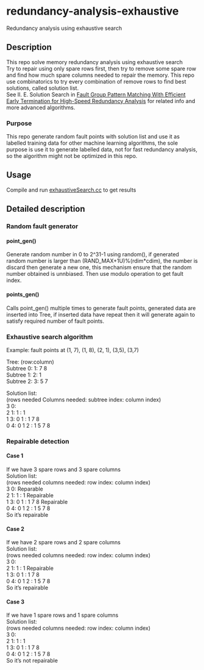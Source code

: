 # redundancy-analysis-exhaustive
Redundancy analysis using exhaustive search
## Description
This repo solve memory redundancy analysis using exhaustive search  
Try to repair using only spare rows first, then try to remove some spare row and find how much spare columns needed to repair the memory. This repo use combinatorics to try every combination of remove rows to find best solutions, called solution list.  
See II. E. Solution Search in [Fault Group Pattern Matching With Efficient Early Termination for High-Speed Redundancy Analysis](https://ieeexplore.ieee.org/abstract/document/8060577/) for related info and more advanced algorithms.  
### Purpose
This repo generate random fault points with solution list and use it as labelled training data for other machine learning algorithms, the sole purpose is use it to generate labelled data, not for fast redundancy analysis, so the algorithm might not be optimized in this repo.  
## Usage
Compile and run [exhaustiveSearch.cc](exhaustiveSearch.cc) to get results
## Detailed description
### Random fault generator
#### point_gen()
Generate random number in 0 to 2^31-1 using random(), if generated random number is larger than (RAND_MAX+1U)%(rdim*cdim), the number is discard then generate a new one, this mechanism ensure that the random number obtained is unnbiased.
Then use modulo operation to get fault index. 
#### points_gen()
Calls point_gen() multiple times to generate fault points, generated data are inserted into Tree, if inserted data have repeat then it will generate again to satisfy required number of fault points.
### Exhaustive search algorithm
Example: fault points at (1, 7), (1, 8), (2, 1), (3,5), (3,7)
  
Tree: (row:column)  
Subtree 0: 1: 7 8  
Subtree 1: 2: 1  
Subtree 2: 3: 5 7  
  
Solution list:  
(rows needed Columns needed: subtree index: column index)  
3 0:  
2 1: 1 : 1  
1 3: 0 1 : 1 7 8  
0 4: 0 1 2 : 1 5 7 8  
### Repairable detection
#### Case 1
If we have 3 spare rows and 3 spare columns  
Solution list:  
(rows needed columns needed: row index: column index)  
3 0: Reparable  
2 1: 1 : 1 Repairable  
1 3: 0 1 : 1 7 8 Repairable  
0 4: 0 1 2 : 1 5 7 8  
So it’s repairable  
#### Case 2
If we have 2 spare rows and 2 spare columns  
Solution list:  
(rows needed columns needed: row index: column index)  
3 0:  
2 1: 1 : 1 Repairable  
1 3: 0 1 : 1 7 8  
0 4: 0 1 2 : 1 5 7 8  
So it’s repairable  
#### Case 3
If we have 1 spare rows and 1 spare columns  
Solution list:  
(rows needed columns needed: row index: column index)  
3 0:  
2 1: 1 : 1  
1 3: 0 1 : 1 7 8  
0 4: 0 1 2 : 1 5 7 8  
So it’s not repairable  
